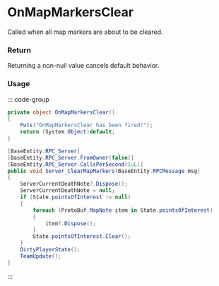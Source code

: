 # OnMapMarkersClear
<Badge type="info" text="Player"/><Badge type="danger" text="Carbon Compatible"/><Badge type="warning" text="Oxide Compatible"/>
Called when all map markers are about to be cleared.

### Return
Returning a non-null value cancels default behavior.

### Usage
::: code-group
```csharp [Example]
private object OnMapMarkersClear()
{
	Puts("OnMapMarkersClear has been fired!");
	return (System.Object)default;
}
```
```csharp [Source — Assembly-CSharp @ BasePlayer]
[BaseEntity.RPC_Server]
[BaseEntity.RPC_Server.FromOwner(false)]
[BaseEntity.RPC_Server.CallsPerSecond(1uL)]
public void Server_ClearMapMarkers(BaseEntity.RPCMessage msg)
{
	ServerCurrentDeathNote?.Dispose();
	ServerCurrentDeathNote = null;
	if (State.pointsOfInterest != null)
	{
		foreach (ProtoBuf.MapNote item in State.pointsOfInterest)
		{
			item?.Dispose();
		}
		State.pointsOfInterest.Clear();
	}
	DirtyPlayerState();
	TeamUpdate();
}

```
:::
